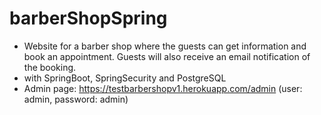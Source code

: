 # barberShopSpring
- Website for a barber shop where the guests can get information and book an appointment. Guests will also receive an email notification of the booking.
- with SpringBoot, SpringSecurity and PostgreSQL
- Admin page: https://testbarbershopv1.herokuapp.com/admin (user: admin, password: admin)
